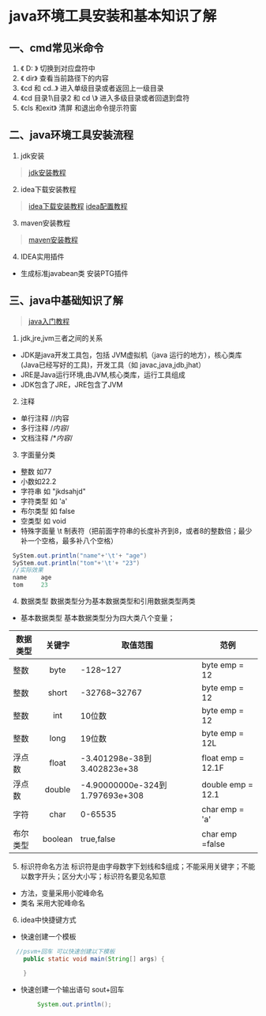# java环境工具安装和基本知识了解

## 一、cmd常见米命令
1. 《 D: 》 切换到对应盘符中
2. 《 dir》 查看当前路径下的内容
3. 《cd  和 cd..》 进入单级目录或者返回上一级目录
4. 《cd 目录1\目录2 和 cd \》 进入多级目录或者回退到盘符
5. 《cls 和exit》 清屏 和退出命令提示符窗
## 二、java环境工具安装流程
1. jdk安装
> [jdk安装教程](https://blog.csdn.net/weixin_44778232/article/details/124610021)
2. idea下载安装教程
> [idea下载安装教程](https://blog.csdn.net/ACE_U_005A/article/details/114882838)
> [idea配置教程](https://blog.csdn.net/ACE_U_005A/article/details/125552411)
3. maven安装教程
> [maven安装教程](https://blog.csdn.net/u012660464/article/details/114113349)
4. IDEA实用插件
- 生成标准javabean类  安装PTG插件
## 三、java中基础知识了解
> [java入门教程](https://www.bilibili.com/video/BV17F411T7Ao/?spm_id_from=333.337.search-card.all.click&vd_source=ee23caf8ba13ec874dfa7f165dce3c31)
1. jdk,jre,jvm三者之间的关系
 - JDK是java开发工具包，包括 JVM虚拟机（java 运行的地方），核心类库(Java已经写好的工具)，开发工具（如 javac,java,jdb,jhat）
 - JRE是Java运行环境,由JVM,核心类库，运行工具组成
 - JDK包含了JRE，JRE包含了JVM
2. 注释
- 单行注释 //内容
- 多行注释 /*内容*/
- 文档注释  /**内容*/
3. 字面量分类
- 整数 如77
- 小数如22.2
- 字符串 如 "jkdsahjd"
- 字符类型 如 'a'
- 布尔类型 如 false
- 空类型 如 void
- 特殊字面量 \t 制表符（把前面字符串的长度补齐到8，或者8的整数倍；最少补一个空格，最多补八个空格）
```java
 SyStem.out.println("name"+'\t'+ "age")
 SyStem.out.println("tom"+'\t'+ "23")
 //实际效果
 name    age
 tom     23
```
4. 数据类型
数据类型分为基本数据类型和引用数据类型两类
- 基本数据类型
基本数据类型分为四大类八个变量；

 | 数据类型 | 关键字 |     取值范围     | 范例|
 | -------  | :-----: | -------  | ------|
 | 整数  | byte | -128~127  |  byte emp = 12
 | 整数  | short | -32768~32767  |  byte emp = 12
 | 整数  | int  | 10位数  |  byte emp = 12
 | 整数  | long | 19位数  |  byte emp = 12L
 | 浮点数  | float | -3.401298e-38到3.402823e+38  |  float emp = 12.1F
 | 浮点数  | double | -4.90000000e-324到1.797693e+308  |  double emp = 12.1
 | 字符  | char | 0-65535  |  char emp = 'a'
 | 布尔类型  | boolean | true,false  |  char emp =false
5. 标识符命名方法
标识符是由字母数字下划线和$组成；不能采用关键字；不能以数字开头；区分大小写；标识符名要见名知意
- 方法，变量采用小驼峰命名
- 类名 采用大驼峰命名
6. idea中快捷键方式
-  快速创建一个模板
```java
  //psvm+回车 可以快速创建以下模板
    public static void main(String[] args) {

    }
```
- 快速创建一个输出语句 sout+回车
```java
        System.out.println();
```
